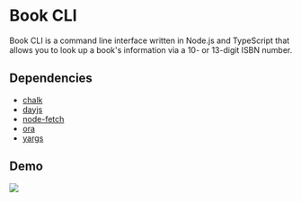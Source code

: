 # Book CLI

Book CLI is a command line interface written in Node.js and TypeScript that allows you to look up a book's information via a 10- or 13-digit ISBN number.

## Dependencies

-   [chalk](https://www.npmjs.com/package/chalk/v/4.1.2)
-   [dayjs](https://www.npmjs.com/package/dayjs/v/1.10.7)
-   [node-fetch](https://www.npmjs.com/package/node-fetch/v/2.5.12)
-   [ora](https://www.npmjs.com/package/ora/v/5.4.1)
-   [yargs](https://www.npmjs.com/package/yargs/v/17.3.0)

## Demo

![](https://i.postimg.cc/nrDZjNn0/ezgif-3-957f2f748c.gif)
